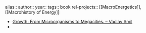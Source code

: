 alias::
author::
year::
tags:: book
rel-projects:: [[MacroEnergetics]], [[Macrohistory of Energy]]


- [Growth: From Microorganisms to Megacities. – Vaclav Smil](https://vaclavsmil.com/2019/09/17/growth-from-microorganisms-to-megacities/)
-
